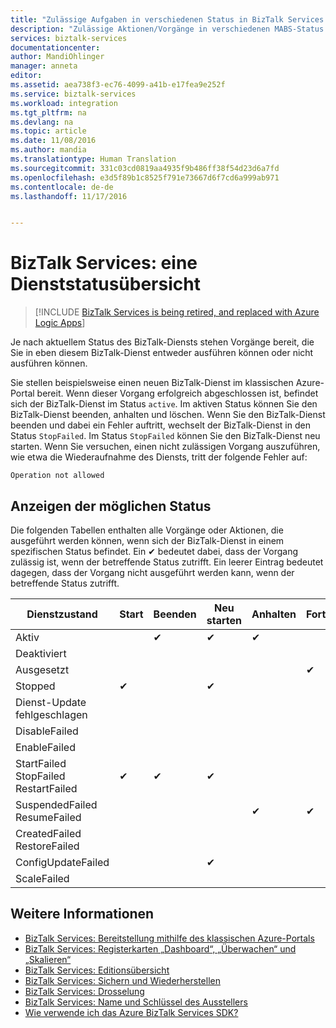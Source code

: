 ```yaml
---
title: "Zulässige Aufgaben in verschiedenen Status in BizTalk Services | Microsoft Docs"
description: "Zulässige Aktionen/Vorgänge in verschiedenen MABS-Status: Beenden, Starten, Neustarten, Anhalten, Wiederaufnehmen, Löschen, Skalieren, Aktualisieren der Konfiguration und Sichern"
services: biztalk-services
documentationcenter: 
author: MandiOhlinger
manager: anneta
editor: 
ms.assetid: aea738f3-ec76-4099-a41b-e17fea9e252f
ms.service: biztalk-services
ms.workload: integration
ms.tgt_pltfrm: na
ms.devlang: na
ms.topic: article
ms.date: 11/08/2016
ms.author: mandia
ms.translationtype: Human Translation
ms.sourcegitcommit: 331c03cd0819aa4935f9b486ff38f54d23d6a7fd
ms.openlocfilehash: e3d5f89b1c8525f791e73667d6f7cd6a999ab971
ms.contentlocale: de-de
ms.lasthandoff: 11/17/2016


---
```

# <a name="what-you-can-and-cant-do-using-the-biztalk-service-state"></a>BizTalk Services: eine Dienststatusübersicht

> [!INCLUDE [BizTalk Services is being retired, and replaced with Azure Logic Apps](../../includes/biztalk-services-retirement.md)]

Je nach aktuellem Status des BizTalk-Diensts stehen Vorgänge bereit, die Sie in eben diesem BizTalk-Dienst entweder ausführen können oder nicht ausführen können.

Sie stellen beispielsweise einen neuen BizTalk-Dienst im klassischen Azure-Portal bereit. Wenn dieser Vorgang erfolgreich abgeschlossen ist, befindet sich der BizTalk-Dienst im Status `active`. Im aktiven Status können Sie den BizTalk-Dienst beenden, anhalten und löschen. Wenn Sie den BizTalk-Dienst beenden und dabei ein Fehler auftritt, wechselt der BizTalk-Dienst in den Status `StopFailed`. Im Status `StopFailed` können Sie den BizTalk-Dienst neu starten. Wenn Sie versuchen, einen nicht zulässigen Vorgang auszuführen, wie etwa die Wiederaufnahme des Diensts, tritt der folgende Fehler auf:

`Operation not allowed`

## <a name="view-the-possible-states"></a>Anzeigen der möglichen Status

Die folgenden Tabellen enthalten alle Vorgänge oder Aktionen, die ausgeführt werden können, wenn sich der BizTalk-Dienst in einem spezifischen Status befindet. Ein ✔ bedeutet dabei, dass der Vorgang zulässig ist, wenn der betreffende Status zutrifft. Ein leerer Eintrag bedeutet dagegen, dass der Vorgang nicht ausgeführt werden kann, wenn der betreffende Status zutrifft.

| Dienstzustand | Start | Beenden | Neu starten | Anhalten | Fortfahren | Löschen | Skalieren | Aktualisieren <br/> Konfiguration | Sicherung |
| --- | --- | --- | --- | --- | --- | --- |--- | --- | --- |
| Aktiv |  | ✔ | ✔ | ✔ |  | ✔ |✔ |✔ |✔ |
| Deaktiviert |  |  |  |  |  | ✔ | |  |  | 
| Ausgesetzt |  |  |  |  | ✔ | ✔ | |  | ✔ |
| Stopped | ✔ |  | ✔ |  |  | ✔ | |  | ✔ |
| Dienst-Update fehlgeschlagen |  |  |  |  |  | ✔ | |  |  | 
| DisableFailed |  |  |  |  |  | ✔ | |  |  | 
| EnableFailed |  |  |  |  |  | ✔ | |  |  | 
| StartFailed <br/> StopFailed <br/> RestartFailed | ✔ | ✔ | ✔ |  |  | ✔ | | ✔ | |
| SuspendedFailed <br/> ResumeFailed|  |  |  | ✔ | ✔ | ✔ | |  |  | 
| CreatedFailed <br/> RestoreFailed |  |  |  |  |  | ✔ | |  |  | 
| ConfigUpdateFailed  |  |  | ✔ |  |  | ✔ | |✔ | |
| ScaleFailed |  |  |  |  |  | ✔ |✔ | |  |  | 



## <a name="see-also"></a>Weitere Informationen
* [BizTalk Services: Bereitstellung mithilfe des klassischen Azure-Portals](http://go.microsoft.com/fwlink/p/?LinkID=302280)<br/>
* [BizTalk Services: Registerkarten „Dashboard“, „Überwachen“ und „Skalieren“](http://go.microsoft.com/fwlink/p/?LinkID=302281)<br/>
* [BizTalk Services: Editionsübersicht](http://go.microsoft.com/fwlink/p/?LinkID=302279)<br/>
* [BizTalk Services: Sichern und Wiederherstellen](http://go.microsoft.com/fwlink/p/?LinkID=329873)<br/>
* [BizTalk Services: Drosselung](http://go.microsoft.com/fwlink/p/?LinkID=302282)<br/>
* [BizTalk Services: Name und Schlüssel des Ausstellers](http://go.microsoft.com/fwlink/p/?LinkID=303941)<br/>
* [Wie verwende ich das Azure BizTalk Services SDK?](http://go.microsoft.com/fwlink/p/?LinkID=302335)


